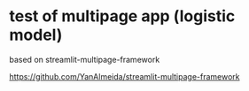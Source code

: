 # test of multipage app (logistic model)

based on streamlit-multipage-framework

https://github.com/YanAlmeida/streamlit-multipage-framework

